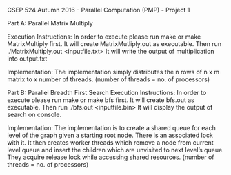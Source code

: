 CSEP 524 Autumn 2016 - Parallel Computation (PMP) - Project 1

Part A: Parallel Matrix Multiply

Execution Instructions:
    In order to execute please run make or make MatrixMultiply first.
    It will create MatrixMutliply.out as executable.
    Then run ./MatrixMultiply.out <inputfile.txt>
    It will write the output of multiplication into output.txt

Implementation:
    The implementation simply distributes the n rows of n x m matrix to x number of threads.
    (number of threads = no. of processors) 


Part B: Parallel Breadth First Search
Execution Instructions:
    In order to execute please run make or make bfs first.
    It will create bfs.out as executable.
    Then run ./bfs.out <inputfile.bin> <node to search>
    It will display the output of search on console.

Implementation:
    The implementation is to create a shared queue for each level of the graph given a starting root node. There is an associated lock with it. 
    It then creates worker threads which remove a node from current level queue and insert the children which are unvisited to next level’s queue. 
    They acquire release lock while accessing shared resources.
    (number of threads = no. of processors)

